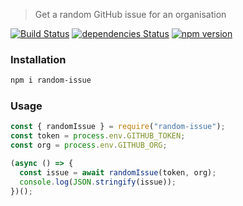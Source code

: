> Get a random GitHub issue for an organisation

[![Build Status](https://travis-ci.org/wayneashleyberry/random-issue.svg?branch=master)](https://travis-ci.org/wayneashleyberry/random-issue)
[![dependencies Status](https://david-dm.org/wayneashleyberry/random-issue/status.svg)](https://david-dm.org/wayneashleyberry/random-issue)
[![npm version](https://badge.fury.io/js/random-issue.svg)](https://npm.im/random-issue)

### Installation

```sh
npm i random-issue
```

### Usage

```js
const { randomIssue } = require("random-issue");
const token = process.env.GITHUB_TOKEN;
const org = process.env.GITHUB_ORG;

(async () => {
  const issue = await randomIssue(token, org);
  console.log(JSON.stringify(issue));
})();
```
